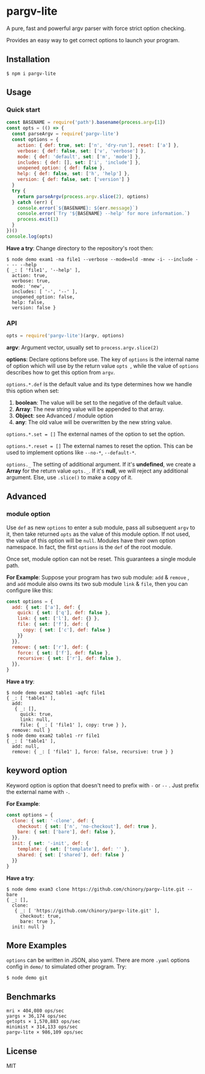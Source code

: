 # pargv-lite

A pure, fast and powerful argv parser with force strict option checking.

Provides an easy way to get correct options to launch your program.

## Installation

```shell
$ npm i pargv-lite
```

## Usage

### Quick start

```javascript
const BASENAME = require('path').basename(process.argv[1])
const opts = (() => {
  const parseArgv = require('pargv-lite')
  const options = {
    action: { def: true, set: ['n', 'dry-run'], reset: ['a'] },
    verbose: { def: false, set: ['v', 'verbose'] },
    mode: { def: 'default', set: ['m', 'mode'] },
    includes: { def: [], set: ['i', 'include'] },
    unopened_option: { def: false },
    help: { def: false, set: ['h', 'help'] },
    version: { def: false, set: ['version'] }
  }
  try {
    return parseArgv(process.argv.slice(2), options)
  } catch (err) {
    console.error(`${BASENAME}: ${err.message}`)
    console.error(`Try '${BASENAME} --help' for more information.`)
    process.exit(1)
  }
})()
console.log(opts)
```
**Have a try**: Change directory to the repository's root then:


```shell
$ node demo exam1 -na file1 --verbose --mode=old -mnew -i- --include -- -- --help
{ _: [ 'file1', '--help' ],
  action: true,
  verbose: true,
  mode: 'new',
  includes: [ '-', '--' ],
  unopened_option: false,
  help: false,
  version: false }
```

### API

```javascript
opts = require('pargv-lite')(argv, options)
```

**argv**: Argument vector, usually set to `process.argv.slice(2)`

**options**: Declare options before use. The key of `options` is the internal name of option which will use by the return value `opts `, while the value of `options` describes how to get this option from `argv`.

`options.*.def` is the default value and its type determines how we handle this option when set:

1. **boolean**: The value will be set to the negative of the default value. 
2. **Array**: The new string value will be appended to that array.
3. **Object**: see Advanced / module option 
3. **any**: The old value will be overwritten by the new string value.

`options.*.set = []`  The external names of the option to set the option.

`options.*.reset = []`  The external names to reset the option. This can be used to implement options like `--no-*`, `--default-*`.

`options._` The setting of additional argument. If it's **undefined**, we create a **Array** for the return value `opts._`. If it's **null**, we will reject any additional argument. Else, use `.slice()` to make a copy of it.

## Advanced

### module option

Use `def` as new `options` to enter a sub module, pass all subsequent `argv` to it, then take returned `opts` as the value of this module option. If not used, the value of this option will be `null`. Modules have their own option namespace. In fact, the first `options` is the `def` of the root module.

Once set, module option can not be reset. This guarantees a single module path.

**For Example**: Suppose your program has two sub module: `add` & `remove` , and `add` module also owns its two sub module `link` & `file`, then you can configure like this:

```javascript
const options = {
  add: { set: ['a'], def: {
    quick: { set: ['q'], def: false },
    link: { set: ['l'], def: {} }, 
    file: { set: ['f'], def: {
      copy: { set: ['c'], def: false }
    }}
  }},
  remove: { set: ['r'], def: {
    force: { set: ['f'], def: false },
    recursive: { set: ['r'], def: false },
  }},
}
```

**Have a try**:

```shell
$ node demo exam2 table1 -aqfc file1
{ _: [ 'table1' ],
  add:
   { _: [],
     quick: true,
     link: null,
     file: { _: [ 'file1' ], copy: true } },
  remove: null }
$ node demo exam2 table1 -rr file1
{ _: [ 'table1' ],
  add: null,
  remove: { _: [ 'file1' ], force: false, recursive: true } }
```

## keyword option

Keyword option is option that doesn't need to prefix with `-` or `--` . Just prefix the external name with `-`.

**For Example**:

```javascript
const options = {
  clone: { set: '-clone', def: {
    checkout: { set: ['n', 'no-checkout'], def: true },
    bare: { set: ['bare'], def: false },
  }},
  init: { set: '-init', def: {
    template: { set: ['template'], def: '' },
    shared: { set: ['shared'], def: false }
  }}
}
```

**Have a try**:

```shell
$ node demo exam3 clone https://github.com/chinory/pargv-lite.git --bare
{ _: [],
  clone:
   { _: [ 'https://github.com/chinory/pargv-lite.git' ],
     checkout: true,
     bare: true },
  init: null }
```

## More Examples

`options` can be written in JSON, also yaml. There are more `.yaml` options config in `demo/` to simulated other program. Try:

```shell
$ node demo git
```

## Benchmarks

```
mri × 404,080 ops/sec
yargs × 36,174 ops/sec
getopts × 1,570,883 ops/sec
minimist × 314,133 ops/sec
pargv-lite × 986,109 ops/sec
```

## License

MIT 